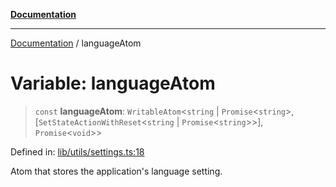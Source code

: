 [**Documentation**](../README.md)

***

[Documentation](../README.md) / languageAtom

# Variable: languageAtom

> `const` **languageAtom**: `WritableAtom`\<`string` \| `Promise`\<`string`\>, \[`SetStateActionWithReset`\<`string` \| `Promise`\<`string`\>\>\], `Promise`\<`void`\>\>

Defined in: [lib/utils/settings.ts:18](https://github.com/aldesgroup/goaldn/blob/6a7943d02984b1a6b41d76a3a483a1484b644076/lib/utils/settings.ts#L18)

Atom that stores the application's language setting.
